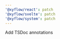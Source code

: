 ```yaml
---
'@xyflow/react': patch
'@xyflow/svelte': patch
'@xyflow/system': patch
---
```


Add TSDoc annotations
